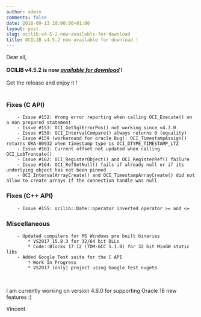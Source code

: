 ```yaml
---
author: admin
comments: false
date: 2018-09-13 10:00:00+01:00
layout: post
slug: ocilib-v4-5-2-now-available-for-download
title: OCILIB v4.5.2 now available for download !
---
```


Dear all,
<br/>
<br/>
<b>OCILIB v4.5.2 is now [_available for download_]({{site.projecturl}}/releases/) !</b>
<br/>
<br/>
Get the release and enjoy it !
<br/>
<br/>
### Fixes (C API)
    
        - Issue #152: Wrong error reporting when calling OCI_Execute() on a non prepared statement
        - Issue #153: OCI_GetSqlErrorPos() not working since v4.3.0
        - Issue #158: OCI_IntervalCompare() always returns 0 (equality)
        - Issue #159 (workaround for oracle Bug): OCI_TimestampAssign() returns ORA-00932 when timestamp type is OCI_DTYPE_TIMESTAMP_LTZ
        - Issue #161: Current offset not updated when calling OCI_LobTruncate()
        - Issue #162: OCI_RegisterObject() and OCI_RegisterRef() failure
        - Issue #164: OCI_RefSetNull() fails if already null or if its underlying object has not been pinned
        - OCI_IntervalArrayCreate() and OCI_TimestampArrayCreate() did not allow to create arrays if the connection handle was null

### Fixes (C++ API)
    
        - Issue #155: ocilib::Date::operator inverted operator >= and <=    

### Miscellaneous

        - Updated compilers for MS Windows pre built binaries
            * VS2017 15.8.3 for 32/64 bit DLLs
            * Code::Blocks 17.12 (TDM-GCC 5.1.0) for 32 bit MinGW static libs
        - Added Google Test suite for the C API 
            * Work In Progress
            * VS2017 (only) project using Google test nugets

<br/>

I am currently working on version 4.6.0 for supporting Oracle 18 new features :)

Vincent

